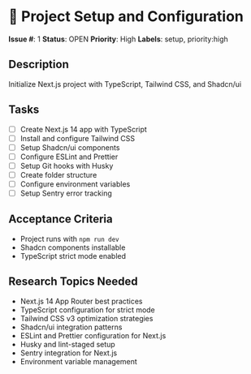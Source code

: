 # 🚀 Project Setup and Configuration

**Issue #**: 1
**Status**: OPEN
**Priority**: High
**Labels**: setup, priority:high

## Description
Initialize Next.js project with TypeScript, Tailwind CSS, and Shadcn/ui

## Tasks
- [ ] Create Next.js 14 app with TypeScript
- [ ] Install and configure Tailwind CSS
- [ ] Setup Shadcn/ui components
- [ ] Configure ESLint and Prettier
- [ ] Setup Git hooks with Husky
- [ ] Create folder structure
- [ ] Configure environment variables
- [ ] Setup Sentry error tracking

## Acceptance Criteria
- Project runs with `npm run dev`
- Shadcn components installable
- TypeScript strict mode enabled

## Research Topics Needed
- Next.js 14 App Router best practices
- TypeScript configuration for strict mode
- Tailwind CSS v3 optimization strategies
- Shadcn/ui integration patterns
- ESLint and Prettier configuration for Next.js
- Husky and lint-staged setup
- Sentry integration for Next.js
- Environment variable management